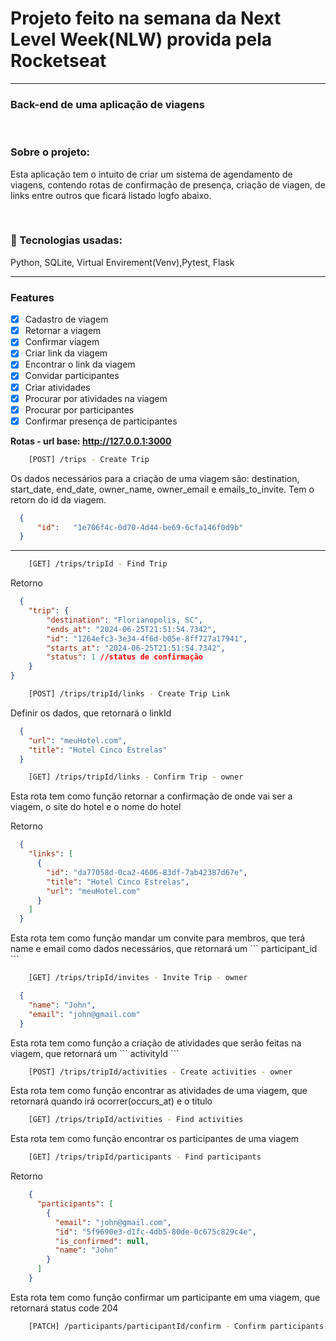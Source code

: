 



<h1> Projeto feito na semana da Next Level Week(NLW) provida pela Rocketseat </h1>
<hr />

### Back-end de uma aplicação de viagens
<br />
<h3>Sobre o projeto:</h3>
<p>Esta aplicação tem o intuito de criar um sistema de agendamento de viagens, contendo rotas de confirmação de presença, criação de viagen, de links entre outros que ficará listado logfo abaixo.</p>
<br />
<h3>🔨 Tecnologias usadas:</h3>
<p>Python, SQLite, Virtual Envirement(Venv),Pytest, Flask</p>
<hr />

### Features

- [x] Cadastro de viagem
- [x] Retornar a viagem
- [x] Confirmar viagem
- [x] Criar link da viagem
- [x] Encontrar o link da viagem
- [x] Convidar participantes
- [x] Criar atividades
- [x] Procurar por atividades na viagem
- [x] Procurar por participantes
- [x] Confirmar presença de participantes

<strong>Rotas - url base: http://127.0.0.1:3000</strong>

```bash
    [POST] /trips - Create Trip
```
<p>Os dados necessários para a criação de uma viagem são: destination, start_date, end_date, owner_name, owner_email e emails_to_invite. Tem o retorn do id da viagem.</p>

```json
  {
	  "id":   "1e706f4c-0d70-4d44-be69-6cfa146f0d9b"
  }
```

<hr />

```bash
    [GET] /trips/tripId - Find Trip
```
<p>Retorno </p>

```json
  {
	"trip": {
		"destination": "Florianopolis, SC",
		"ends_at": "2024-06-25T21:51:54.7342",
		"id": "1264efc3-3e34-4f6d-b05e-8ff727a17941",
		"starts_at": "2024-06-25T21:51:54.7342",
		"status": 1 //status de confirmação
	}
}
```

```bash
    [POST] /trips/tripId/links - Create Trip Link
```
<p>Definir os dados, que retornará o linkId</p>

```json
  {
    "url": "meuHotel.com",
    "title": "Hotel Cinco Estrelas"
  }
```

```bash
    [GET] /trips/tripId/links - Confirm Trip - owner
```
<p>Esta rota tem como função retornar a confirmação de onde vai ser a viagem, o site do hotel e o nome do hotel</p>

<p>Retorno </p>

```json
  {
    "links": [
      {
        "id": "da77058d-0ca2-4606-83df-7ab42387d67e",
        "title": "Hotel Cinco Estrelas",
        "url": "meuHotel.com"
      }
    ]
  }
```
<p>Esta rota tem como função mandar um convite para membros, que terá name e email como dados necessários, que retornará um ``` participant_id ```</p>

```bash
    [GET] /trips/tripId/invites - Invite Trip - owner
```

```json
  {
    "name": "John",
    "email": "john@gmail.com"
  }
```

<p>Esta rota tem como função a criação de atividades que serão feitas na viagem, que retornará um ``` activityId ```</p>

```bash
    [POST] /trips/tripId/activities - Create activities - owner
```

<p>Esta rota tem como função encontrar as atividades de uma viagem, que retornará quando irá ocorrer(occurs_at) e o titulo</p>

```bash
    [GET] /trips/tripId/activities - Find activities
```

<p>Esta rota tem como função encontrar os participantes de uma viagem</p>


```bash
    [GET] /trips/tripId/participants - Find participants
```

<p>Retorno</p>

```json
    {
      "participants": [
        {
          "email": "john@gmail.com",
          "id": "5f9690e3-d1fc-4db5-80de-0c675c829c4e",
          "is_confirmed": null,
          "name": "John"
        }
      ]
    }
```

<p>Esta rota tem como função confirmar um participante em uma viagem, que retornará status code 204</p>

```bash
    [PATCH] /participants/participantId/confirm - Confirm participants
```